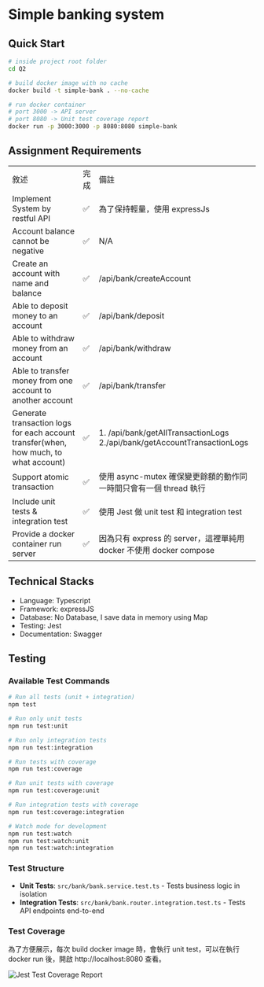 # Simple banking system

## Quick Start

```bash
# inside project root folder
cd Q2

# build docker image with no cache
docker build -t simple-bank . --no-cache

# run docker container
# port 3000 -> API server
# port 8080 -> Unit test coverage report
docker run -p 3000:3000 -p 8080:8080 simple-bank
```

## Assignment Requirements
<table>
    <tr>
        <td>敘述</td>
        <td>完成</td>
        <td>備註</td>
    </tr>
    <tr>
        <td>Implement System by restful API </td>
        <td>✅</td>
        <td>為了保持輕量，使用 expressJs</td>
    </tr>
    <tr>
        <td>Account balance cannot be negative</td>
        <td>✅</td>
        <td>N/A</td>
    </tr>
    <tr>
        <td>Create an account with name and balance</td>
        <td>✅</td>
        <td>/api/bank/createAccount</td>
    </tr>
    <tr>
        <td>Able to deposit money to an account</td>
        <td>✅</td>
        <td>/api/bank/deposit</td>
    </tr>
    <tr>
        <td>Able to withdraw money from an account</td>
        <td>✅</td>
        <td>/api/bank/withdraw</td>
    </tr>
    <tr>
        <td>Able to transfer money from one account to another account</td>
        <td>✅</td>
        <td>/api/bank/transfer</td>
    </tr>
    <tr>
        <td>Generate transaction logs for each account transfer(when, how much, to what account)</td>
        <td>✅</td>
        <td>
            1. /api/bank/getAllTransactionLogs<br>2./api/bank/getAccountTransactionLogs
        </td>
    </tr>
    <tr>
        <td>Support atomic transaction</td>
        <td>✅</td>
        <td>使用 async-mutex 確保變更餘額的動作同一時間只會有一個 thread 執行</td>
    </tr>
    <tr>
        <td>Include unit tests & integration test</td>
        <td>✅</td>
        <td>使用 Jest 做 unit test 和 integration test</td>
    </tr>
    <tr>
        <td>Provide a docker container run server</td>
        <td>✅</td>
        <td>因為只有 express 的 server，這裡單純用 docker 不使用 docker compose</td>
    </tr>
</table>

## Technical Stacks
- Language: Typescript
- Framework: expressJS
- Database: No Database, I save data in memory using Map
- Testing: Jest
- Documentation: Swagger

## Testing

### Available Test Commands

```bash
# Run all tests (unit + integration)
npm test

# Run only unit tests
npm run test:unit

# Run only integration tests
npm run test:integration

# Run tests with coverage
npm run test:coverage

# Run unit tests with coverage
npm run test:coverage:unit

# Run integration tests with coverage
npm run test:coverage:integration

# Watch mode for development
npm run test:watch
npm run test:watch:unit
npm run test:watch:integration
```

### Test Structure

- **Unit Tests**: `src/bank/bank.service.test.ts` - Tests business logic in isolation
- **Integration Tests**: `src/bank/bank.router.integration.test.ts` - Tests API endpoints end-to-end

### Test Coverage

為了方便展示，每次 build docker image 時，會執行 unit test，可以在執行 docker run 後，開啟 http://localhost:8080 查看。

![Jest Test Coverage Report](https://pub-d3072a93d1ae4cb9b4ff48e336a3bdf0.r2.dev/testCoverage.png)